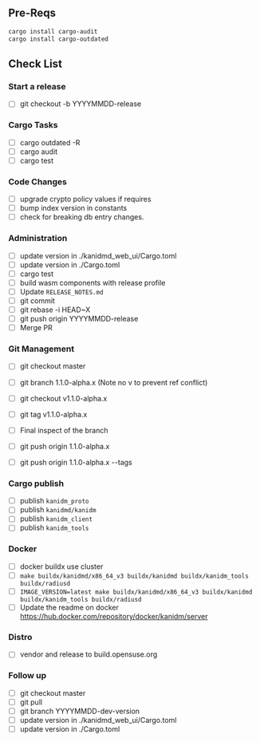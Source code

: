## Pre-Reqs

```bash
cargo install cargo-audit
cargo install cargo-outdated
```

## Check List

### Start a release

- [ ] git checkout -b YYYYMMDD-release

### Cargo Tasks

- [ ] cargo outdated -R
- [ ] cargo audit
- [ ] cargo test

### Code Changes

- [ ] upgrade crypto policy values if requires
- [ ] bump index version in constants
- [ ] check for breaking db entry changes.

### Administration

- [ ] update version in ./kanidmd\_web\_ui/Cargo.toml
- [ ] update version in ./Cargo.toml
- [ ] cargo test
- [ ] build wasm components with release profile
- [ ] Update `RELEASE_NOTES.md`
- [ ] git commit
- [ ] git rebase -i HEAD~X
- [ ] git push origin YYYYMMDD-release
- [ ] Merge PR

### Git Management

- [ ] git checkout master
- [ ] git branch 1.1.0-alpha.x (Note no v to prevent ref conflict)
- [ ] git checkout v1.1.0-alpha.x
- [ ] git tag v1.1.0-alpha.x

- [ ] Final inspect of the branch

- [ ] git push origin 1.1.0-alpha.x
- [ ] git push origin 1.1.0-alpha.x --tags

### Cargo publish

- [ ] publish `kanidm_proto`
- [ ] publish `kanidmd/kanidm`
- [ ] publish `kanidm_client`
- [ ] publish `kanidm_tools`

### Docker

- [ ] docker buildx use cluster
- [ ] `make buildx/kanidmd/x86_64_v3 buildx/kanidmd buildx/kanidm_tools buildx/radiusd`
- [ ] `IMAGE_VERSION=latest make buildx/kanidmd/x86_64_v3 buildx/kanidmd buildx/kanidm_tools buildx/radiusd`
- [ ] Update the readme on docker https://hub.docker.com/repository/docker/kanidm/server

### Distro

- [ ] vendor and release to build.opensuse.org

### Follow up

- [ ] git checkout master
- [ ] git pull
- [ ] git branch YYYYMMDD-dev-version
- [ ] update version in ./kanidmd\_web\_ui/Cargo.toml
- [ ] update version in ./Cargo.toml
